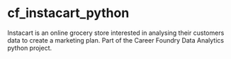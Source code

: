 # cf_instacart_python
Instacart is an online grocery store interested in analysing their customers data to create a marketing plan. Part of the Career Foundry Data Analytics python project.
